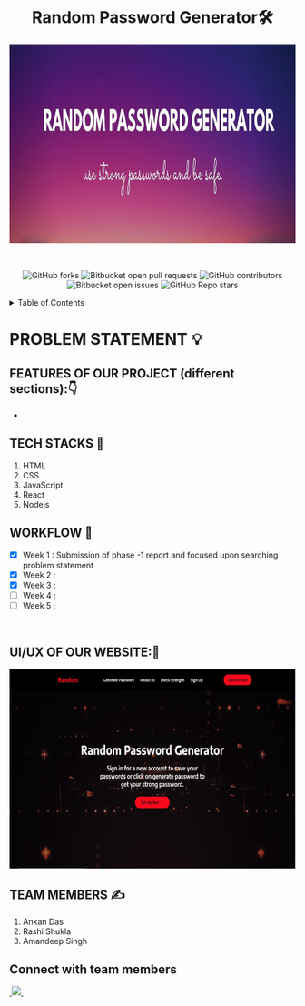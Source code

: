 <h1 align="center">Random Password Generator🛠</h1>

<p align="center">
<img src="./images/header.jpg" width="1000" height="350">
</p> 
<br>
<div align="center">
  
![GitHub forks](https://img.shields.io/github/forks/17rashi/random-password-generator?color=blue)
![Bitbucket open pull requests](https://img.shields.io/bitbucket/pr-raw/17rashi/random-password-generator?color=blue)
![GitHub contributors](https://img.shields.io/github/contributors/17rashi/random-password-generator?color=blue)
![Bitbucket open issues](https://img.shields.io/bitbucket/issues/17rashi/random-password-generator?color=blue)
![GitHub Repo stars](https://img.shields.io/github/stars/17rashi/random-password-generator?color=blue)
  
</div>

<!-- TABLE OF CONTENTS -->
<details>
  <summary>Table of Contents</summary>
  <ol>
    <li>
      <a href="">Problem Statement</a>
    </li>
    <li><a href="">Features of our project</a></li>
    <li><a href="">Tech Stacks</a></li>
    <li><a href="">Work Flow</a></li>
    <li><a href="">First look of our website</a></li>
    <li><a href="">Team Members</a></li>
    <li><a href="">Connect with team members</a></li>
    <li><a href="">Acknowledgments</a></li>
  </ol>
</details>
  
# PROBLEM STATEMENT 💡


#### 

## FEATURES OF OUR PROJECT (different sections):👇

- 

## TECH STACKS 🛒
1. HTML
2. CSS
3. JavaScript
4. React
5. Nodejs

## WORKFLOW 📃


- [x] Week 1 : Submission of phase -1 report and focused upon searching problem statement
- [x] Week 2 : 
- [x] Week 3 :
- [ ] Week 4 :
- [ ] Week 5 :

<br>

## UI/UX OF OUR WEBSITE:🎨
<p align="center">
<img src="./images/front.jpg" width="1000" height="350">
</p> 

## TEAM MEMBERS ✍
1. Ankan Das
2. Rashi Shukla
3. Amandeep Singh

## Connect with team members

<!-- LinkedIn IDs -->
<a href="">
<img src="">
</a>

<a href="https://www.linkedin.com/in/rashi-shukla-9b2426200/">
<img src="https://img.shields.io/badge/Rashi-blue?style=flat&logo=linkedin&labelColor=blue">
</a>

<a href="">
<img src="">
</a>


